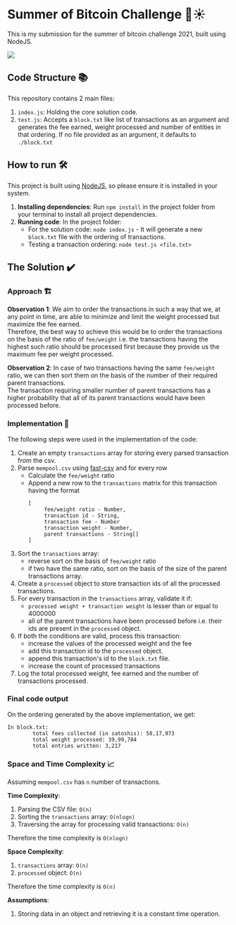 # Summer of Bitcoin Challenge 🚀☀️

This is my submission for the summer of bitcoin challenge 2021, built using NodeJS.

<img src="https://img.shields.io/badge/built%20with-NodeJS-green?style=flat&logo=node.js">

## Code Structure 📚

This repository contains 2 main files:
1. ```index.js```: Holding the core solution code.
2. ```test.js```: Accepts a ```block.txt``` like list of transactions as an argument and generates the fee earned, weight processed and number of entities in that ordering. If no file provided as an argument, it defaults to ```./block.txt```

## How to run 🛠️

This project is built using [NodeJS](https://nodejs.org/en/), so please ensure it is installed in your system.

1. **Installing dependencies**: Run ```npm install``` in the project folder from your terminal to install all project dependencies.
2. **Running code**: In the project folder:
   - For the solution code: ```node index.js``` - It will generate a new ```block.txt``` file with the ordering of transactions.
   - Testing a transaction ordering: ```node test.js <file.txt>```

## The Solution ✔️

### Approach 🏗️

**Observation 1**: We aim to order the transactions in such a way that we, at any point in time, are able to minimize and limit the weight processed but maximize the fee earned. </br> 
Therefore, the best way to achieve this would be to order the transactions on the basis of the ratio of ```fee/weight``` i.e. the transactions having the highest such ratio should be processed first because they provide us the maximum fee per weight processed. 

**Observation 2**: In case of two transactions having the same ```fee/weight``` ratio, we can then sort them on the basis of the number of their required parent transactions. </br>
The transaction requiring smaller number of parent transactions has a higher probability that all of its parent transactions would have been processed before.

### Implementation 🌱

The following steps were used in the implementation of the code:

1. Create an empty ```transactions``` array for storing every parsed transaction from the csv. 
2. Parse ```mempool.csv``` using [fast-csv](https://www.npmjs.com/package/fast-csv) and for every row
   - Calculate the ```fee/weight``` ratio
   - Append a new row to the ```transactions``` matrix for this transaction having the format 
      ```
      [
           fee/weight ratio - Number,
           transaction id - String,
           transaction fee - Number
           transaction weight - Number,
           parent transactions - String[]
      ]
      ```
3. Sort the ```transactions``` array:
   - reverse sort on the basis of ```fee/weight``` ratio
   - if two have the same ratio, sort on the basis of the size of the parent transactions array.
4. Create a ```processed``` object to store transaction ids of all the processed transactions.
5. For every transaction in the ```transactions``` array, validate it if:
   - ```processed weight + transaction weight``` is lesser than or equal to 4000000
   - all of the parent transactions have been processed before i.e. their ids are present in the ```processed``` object.
6. If both the conditions are valid, process this transaction: 
   - increase the values of the processed weight and the fee 
   - add this transaction id to the ```processed``` object.
   - append this transaction's id to the ```block.txt``` file.
   - increase the count of processed transactions
7. Log the total processed weight, fee earned and the number of transactions processed.

### Final code output
On the ordering generated by the above implementation, we get:
```
In block.txt:
        total fees collected (in satoshis): 58,17,973
        total weight processed: 39,99,784
        total entries written: 3,217
```

### Space and Time Complexity 📈
Assuming ```mempool.csv``` has ```n``` number of transactions.

**Time Complexity**:
1. Parsing the CSV file: ```O(n)```
2. Sorting the ```transactions``` array: ```O(nlogn)```
3. Traversing the array for processing valid transactions: ```O(n)```
   
Therefore the time complexity is ```O(nlogn)```

**Space Complexity**: 
1. ```transactions``` array: ```O(n)```
2. ```processed``` object: ```O(n)``` 

Therefore the time complexity is ```O(n)```

**Assumptions**:
1. Storing data in an object and retrieving it is a constant time operation.




